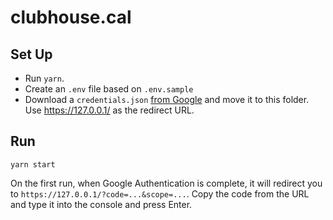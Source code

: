 # clubhouse.cal

## Set Up

* Run `yarn`.
* Create an `.env` file based on `.env.sample`
* Download a `credentials.json` [from Google](https://developers.google.com/sheets/api/quickstart/nodejs) and move it to this folder. Use https://127.0.0.1/ as the redirect URL.

## Run

`yarn start`

On the first run, when Google Authentication is complete, it will redirect you to `https://127.0.0.1/?code=...&scope=...`. Copy the code from the URL and type it into the console and press Enter.
